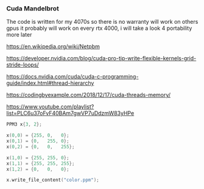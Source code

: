 ### Cuda Mandelbrot
The code is written for my 4070s so there is no warranty will work on others gpus
it probably will work on every rtx 4000, i will take a look 4 portability more later

https://en.wikipedia.org/wiki/Netpbm

https://developer.nvidia.com/blog/cuda-pro-tip-write-flexible-kernels-grid-stride-loops/

https://docs.nvidia.com/cuda/cuda-c-programming-guide/index.html#thread-hierarchy

https://codingbyexample.com/2018/12/17/cuda-threads-memory/

https://www.youtube.com/playlist?list=PLC6u37oFvF40BAm7gwVP7uDdzmW83yHPe

```cpp
PPM3 x{3, 2};

x(0,0) = {255, 0,   0};
x(0,1) = {0,   255, 0};
x(0,2) = {0,   0,   255};

x(1,0) = {255, 255, 0};
x(1,1) = {255, 255, 255};
x(1,2) = {0,   0,   0};

x.write_file_content("color.ppm");
```
